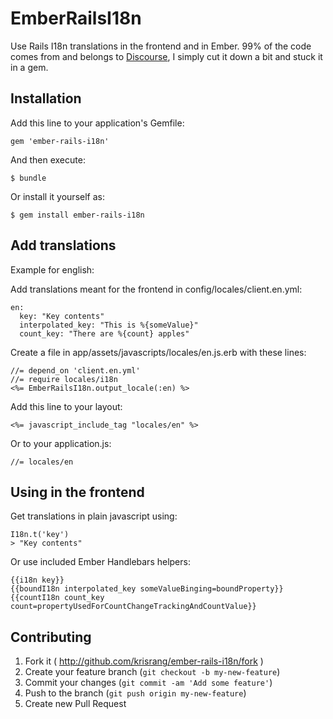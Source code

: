 # EmberRailsI18n

Use Rails I18n translations in the frontend and in Ember.
99% of the code comes from and belongs to [Discourse](http://www.discourse.org/), I simply cut it down a bit and stuck it in a gem.

## Installation

Add this line to your application's Gemfile:

    gem 'ember-rails-i18n'

And then execute:

    $ bundle

Or install it yourself as:

    $ gem install ember-rails-i18n

## Add translations

Example for english:

Add translations meant for the frontend in config/locales/client.en.yml:
    
    en:
      key: "Key contents"
      interpolated_key: "This is %{someValue}"
      count_key: "There are %{count} apples"

Create a file in app/assets/javascripts/locales/en.js.erb with these lines:
    
    //= depend_on 'client.en.yml'
    //= require locales/i18n
    <%= EmberRailsI18n.output_locale(:en) %>

Add this line to your layout:
    
    <%= javascript_include_tag "locales/en" %>
    
Or to your application.js:
    
    //= locales/en
    
## Using in the frontend

Get translations in plain javascript using:
    
    I18n.t('key')
    > "Key contents"
    
Or use included Ember Handlebars helpers:
    
    {{i18n key}}
    {{boundI18n interpolated_key someValueBinging=boundProperty}}
    {{countI18n count_key count=propertyUsedForCountChangeTrackingAndCountValue}}

## Contributing

1. Fork it ( http://github.com/krisrang/ember-rails-i18n/fork )
2. Create your feature branch (`git checkout -b my-new-feature`)
3. Commit your changes (`git commit -am 'Add some feature'`)
4. Push to the branch (`git push origin my-new-feature`)
5. Create new Pull Request
